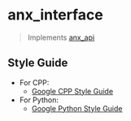 # anx_interface 
> Implements [anx_api](https://github.com/flomobility/api_docs/tree/v0.1.1)

## Style Guide
* For CPP:
  + [Google CPP Style Guide](https://google.github.io/styleguide/cppguide.html)
* For Python:
  + [Google Python Style Guide](https://google.github.io/styleguide/pyguide.html) 
